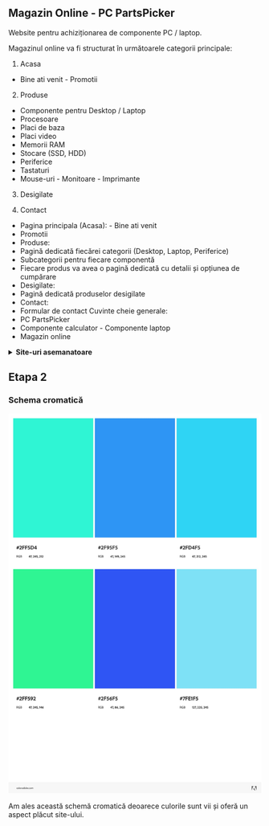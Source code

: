 ## Magazin Online - PC PartsPicker

Website pentru achiziționarea de componente PC / laptop.

Magazinul online va fi structurat în următoarele categorii principale:

1. Acasa

- Bine ati venit - Promotii

2. Produse

- Componente pentru Desktop / Laptop
- Procesoare
- Placi de baza
- Placi video
- Memorii RAM
- Stocare (SSD, HDD)
- Periferice
- Tastaturi
- Mouse-uri - Monitoare - Imprimante

3. Desigilate

4. Contact

- Pagina principala (Acasa): - Bine ati venit
- Promotii
- Produse:
- Pagină dedicată fiecărei categorii (Desktop, Laptop, Periferice)
- Subcategorii pentru fiecare componentă
- Fiecare produs va avea o pagină dedicată cu detalii și opțiunea de cumpărare
- Desigilate:
- Pagină dedicată produselor desigilate
- Contact:
- Formular de contact
  Cuvinte cheie generale:
- PC PartsPicker
- Componente calculator - Componente laptop
- Magazin online

<details>
  <summary><b>Site-uri asemanatoare</b></summary>

#### [PC Garage](https://www.pcgarage.ro)

Pro-uri:

1. Interfață simplă și intuitivă
2. Filtrare eficientă a produselor

   Contra-uri:

3. Posibile îmbunătățiri la nivelul paginii de promovare a produselor
4. Variație limitată a produselor promovate

#### [EvoMag](https://www.evomag.ro)

Pro-uri:

1. Diversitate în categorii și produse
2. Design atractiv și modern

   Contra-uri:

3. Unele pagini pot părea aglomerate
4. Posibile întârzieri în încărcare

#### [Shop4PC](https://www.shop4pc.ro/)

Pro-uri:

1. Structură clară și organizată a categoriilor
2. Informații detaliate pentru fiecare produs

   Contra-uri:

3. Interfața utilizatorului poate fi îmbunătățită
4. Neclarități privind produsele, unele ar putea beneficia de descrieri mai detaliate sau recenzii

#### [Vexio](https://www.vexio.ro)

Pro-uri:

1. Secțiune de promoții bine evidențiată
2. Livrare rapidă și servicii bune

   Contra-uri:

3. Claritatea interfeței ar putea fi îmbunătățită
4. Diversitatea produselor poate fi extinsă pentru a satisface o gamă mai largă de nevoi.

</details>

## Etapa 2

### Schema cromatică

![Schema cromatica](./resurse/imagini/schema-cromatica.jpeg)

Am ales această schemă cromatică deoarece culorile sunt vii și oferă un aspect plăcut site-ului.
